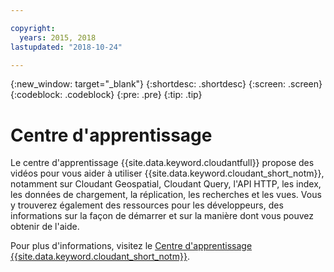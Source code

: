 ```yaml
---

copyright:
  years: 2015, 2018
lastupdated: "2018-10-24"

---
```


{:new_window: target="_blank"}
{:shortdesc: .shortdesc}
{:screen: .screen}
{:codeblock: .codeblock}
{:pre: .pre}
{:tip: .tip}

<!-- Acrolinx: 2018-10-05 -->

# Centre d'apprentissage

Le centre d'apprentissage {{site.data.keyword.cloudantfull}} propose des vidéos pour vous aider à utiliser {{site.data.keyword.cloudant_short_notm}}, notamment sur Cloudant Geospatial, Cloudant Query, l'API HTTP, les index, les données de chargement, la réplication, les recherches et les vues. Vous y trouverez également des ressources pour les développeurs, des informations sur la façon de démarrer et sur la manière dont vous pouvez obtenir de l'aide. 

Pour plus d'informations, visitez le [Centre d'apprentissage {{site.data.keyword.cloudant_short_notm}}](http://ibm.biz/cloudant-learning).
